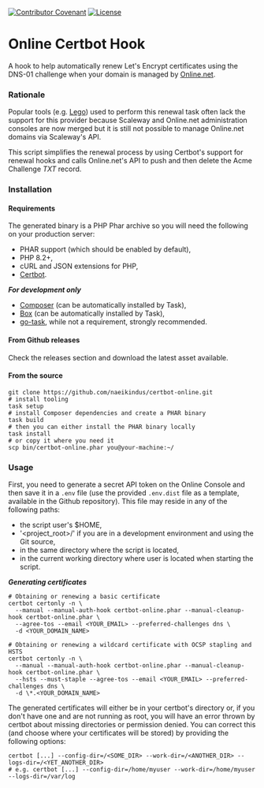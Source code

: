 [![Contributor Covenant](https://img.shields.io/badge/Contributor%20Covenant-2.1-4baaaa.svg?style=for-the-badge)](CODE_OF_CONDUCT.md)
[![License](https://img.shields.io/badge/License-MIT-purple.svg?style=for-the-badge)](LICENSE)

Online Certbot Hook
===================
A hook to help automatically renew Let's Encrypt certificates using the DNS-01 challenge
when your domain is managed by [Online.net](https://www.online.net).

### Rationale
Popular tools (e.g. [Lego](https://github.com/go-acme/lego)) used to perform this renewal task often lack the support for this provider
because Scaleway and Online.net administration consoles are now merged but it is still not possible
to manage Online.net domains via Scaleway's API.

This script simplifies the renewal process by using Certbot's support for renewal hooks and calls
Online.net's API to push and then delete the Acme Challenge *TXT* record.

### Installation
#### Requirements
The generated binary is a PHP Phar archive so you will need the following on your production server:
- PHAR support (which should be enabled by default),
- PHP 8.2+,
- cURL and JSON extensions for PHP,
- [Certbot](https://certbot.eff.org/).

***For development only***
- [Composer](https://www.getcomposer.org) (can be automatically installed by Task),
- [Box](https://github.com/box-project/box) (can be automatically installed by Task),
- [go-task](https://github.com/go-task/task), while not a requirement, strongly recommended.

#### From Github releases
Check the releases section and download the latest asset available.

#### From the source
```shell
git clone https://github.com/naeikindus/certbot-online.git
# install tooling
task setup
# install Composer dependencies and create a PHAR binary
task build
# then you can either install the PHAR binary locally
task install
# or copy it where you need it
scp bin/certbot-online.phar you@your-machine:~/
```

### Usage
First, you need to generate a secret API token on the Online Console and then save it in a `.env` file
(use the provided `.env.dist` file as a template, available in the Github repository).
This file may reside in any of the following paths:
- the script user's $HOME,
- '<project_root>/' if you are in a development environment and using the Git source,
- in the same directory where the script is located,
- in the current working directory where user is located when starting the script.

***Generating certificates***
```shell
# Obtaining or renewing a basic certificate
certbot certonly -n \
  --manual --manual-auth-hook certbot-online.phar --manual-cleanup-hook certbot-online.phar \
  --agree-tos --email <YOUR_EMAIL> --preferred-challenges dns \
  -d <YOUR_DOMAIN_NAME>
  
# Obtaining or renewing a wildcard certificate with OCSP stapling and HSTS
certbot certonly -n \
  --manual --manual-auth-hook certbot-online.phar --manual-cleanup-hook certbot-online.phar \
  --hsts --must-staple --agree-tos --email <YOUR_EMAIL> --preferred-challenges dns \
  -d \*.<YOUR_DOMAIN_NAME>
```

The generated certificates will either be in your certbot's directory or, if you don't have one and are not running
as root, you will have an error thrown by certbot about missing directories or permission denied. You
can correct this (and choose where your certificates will be stored) by providing the following options:
```shell
certbot [...] --config-dir=/<SOME_DIR> --work-dir=/<ANOTHER_DIR> --logs-dir=/<YET_ANOTHER_DIR>
# e.g. certbot [...] --config-dir=/home/myuser --work-dir=/home/myuser --logs-dir=/var/log
```
